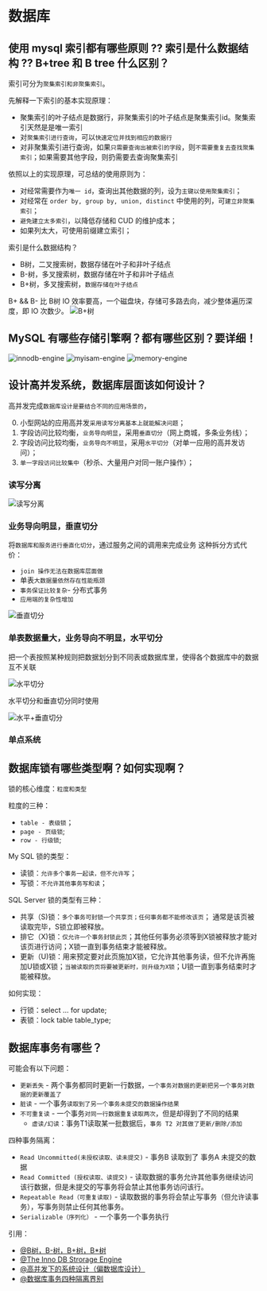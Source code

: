 # 数据库

## 使用 mysql 索引都有哪些原则 ?? 索引是什么数据结构 ?? B+tree 和 B tree 什么区别？
索引可分为`聚集索引和非聚集索引`。

先解释一下索引的基本实现原理：
* 聚集索引的叶子结点是数据行，非聚集索引的叶子结点是聚集索引id。聚集索引天然是是唯一索引
* 对`聚集索引进行查询`，可以`快速定位并找到相应的数据行`
* 对非聚集索引进行查询，如果`只需要查询出被索引的字段`，则`不需要重复去查找聚集索引`；如果需要其他字段，则扔需要去查询聚集索引

依照以上的实现原理，可总结的使用原则为：
* 对经常需要作为`唯一 id`，查询出其他数据的列，设为`主键以使用聚集索引`；
* 对经常在 `order by, group by, union, distinct` 中使用的列，可`建立非聚集索引`；
* `避免建立太多索引`，以降低存储和 CUD 的维护成本；
* 如果列太大，可使用前缀建立索引；

索引是什么数据结构？
* B树，二叉搜索树，数据存储在叶子和非叶子结点
* B-树，多叉搜索树，数据存储在叶子和非叶子结点
* B+树，多叉搜索树，`数据存储在叶子结点`

B+ && B- 比 B树 IO 效率要高，一个磁盘块，存储可多路去向，减少整体遍历深度，即 IO 次数少。
![B+树](./B+tree.jpg)

## MySQL 有哪些存储引擎啊？都有哪些区别？要详细！
![innodb-engine](./innodb-engine.jpeg)
![myisam-engine](./myisam-engine.jpeg)
![memory-engine](./memory-engine.jpeg)

## 设计高并发系统，数据库层面该如何设计？
高并发完成`数据库设计是要结合不同的应用场景的`，

0. 小型网站的应用高并发`采用读写分离基本上就能解决问题`；
1. 字段访问比较均衡，`业务导向明显`，采用`垂直切分`（网上商城，多条业务线）；
2. 字段访问比较均衡，`业务导向不明显`，采用`水平切分`（对单一应用的高并发访问）；
3. `单一字段访问比较集中`（秒杀、大量用户对同一账户操作）；

### 读写分离
![读写分离](./write-read-separation.jpeg)

### 业务导向明显，垂直切分
将`数据库和服务进行垂直化切分`，通过服务之间的调用来完成业务
这种拆分方式代价：
* `join 操作无法在数据库层面做`
* 单表`大数据量依然存在性能瓶颈`
* `事务保证比较复杂`- 分布式事务
* `应用端的复杂性增加`

![垂直切分](./vertical-sharding.png)

### 单表数据量大，业务导向不明显，水平切分
把一个表按照某种规则把数据划分到不同表或数据库里，使得各个数据库中的数据互不关联

![水平切分](./horizontal-sharding.png)

水平切分和垂直切分同时使用

![水平+垂直切分](./vertical-horizontal-sharding.png)

### 单点系统

## 数据库锁有哪些类型啊？如何实现啊？
锁的核心维度：`粒度和类型`

粒度的三种：
* `table - 表级锁`；
* `page - 页级锁`;
* `row - 行级锁`;

My SQL 锁的类型：
* 读锁：`允许多个事务一起读，但不允许写`；
* 写锁：`不允许其他事务写和读`；

SQL Server 锁的类型有三种： 
* 共享（S)锁：`多个事务可封锁一个共享页；任何事务都不能修改该页`； 通常是该页被读取完毕，S锁立即被释放。 
* 排它（X)锁：`仅允许一个事务封锁此页`；其他任何事务必须等到X锁被释放才能对该页进行访问；X锁一直到事务结束才能被释放。 
* 更新（U)锁：用来预定要对此页施加X锁，它允许其他事务读，但不允许再施加U锁或X锁；`当被读取的页将要被更新时，则升级为X锁`；U锁一直到事务结束时才能被释放。

如何实现：
* 行锁：select ... for update;
* 表锁：lock table table_type;

## 数据库事务有哪些？

可能会有以下问题：
* `更新丢失` - 两个事务都同时更新一行数据，`一个事务对数据的更新把另一个事务对数据的更新覆盖了`
* `脏读` - 一个事务`读取到了另一个事务未提交的数据操作结果`
* `不可重复读` - 一个事务`对同一行数据重复读取两次`，但是却得到了不同的结果
  * `虚读/幻读`：事务T1读取某一批数据后，`事务 T2 对其做了更新/删除/添加`

四种事务隔离：
* `Read Uncommitted(未授权读取、读未提交)` - 事务B 读取到了 事务A 未提交的数据
* `Read Committed (授权读取、读提交)` - 读取数据的事务允许其他事务继续访问该行数据，但是未提交的写事务将会禁止其他事务访问该行。
* `Repeatable Read（可重复读取)` - 读取数据的事务将会禁止写事务（但允许读事务），写事务则禁止任何其他事务。
* `Serializable（序列化）` - 一个事务一个事务执行


引用：
* [@B树，B-树，B+树，B*树](http://www.cnblogs.com/oldhorse/archive/2009/11/16/1604009.html)
* [@The Inno DB Strorage Engine](https://dev.mysql.com/doc/refman/5.6/en/innodb-introduction.html)
* [@高并发下的系统设计（偏数据库设计）](http://blog.csdn.net/wangkehuai/article/details/46727203)
* [@数据库事务四种隔离界别](http://blog.csdn.net/tolcf/article/details/49283575)
